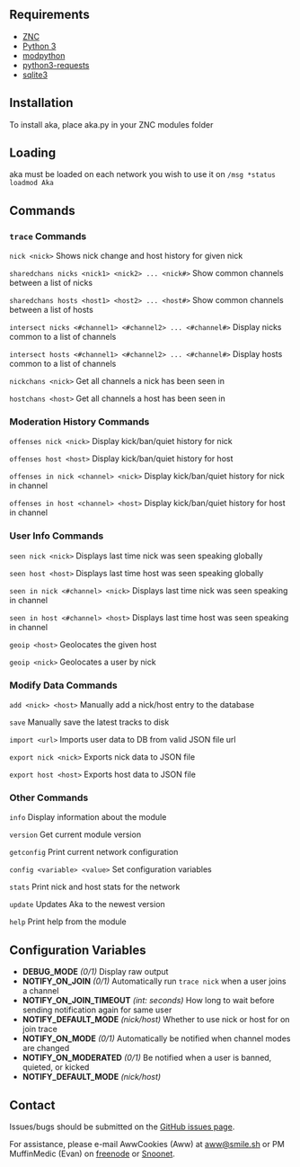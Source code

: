 ## Requirements
 * <a href="http://znc.in">ZNC</a>
 * <a href="https://www.python.org">Python 3</a>
 * <a href="http://wiki.znc.in/Modpython">modpython</a>
 * <a href="http://docs.python-requests.org/en/latest/">python3-requests</a>
 * <a href="https://www.sqlite.org">sqlite3</a>

## Installation
To install aka, place aka.py in your ZNC modules folder

## Loading
aka must be loaded on each network you wish to use it on
`/msg *status loadmod Aka`

## Commands

### `trace` Commands

`nick <nick>` Shows nick change and host history for given nick

`sharedchans nicks <nick1> <nick2> ... <nick#>` Show common channels between a list of nicks

`sharedchans hosts <host1> <host2> ... <host#>` Show common channels between a list of hosts

`intersect nicks <#channel1> <#channel2> ... <#channel#>` Display nicks common to a list of channels

`intersect hosts <#channel1> <#channel2> ... <#channel#>` Display hosts common to a list of channels

`nickchans <nick>` Get all channels a nick has been seen in

`hostchans <host>` Get all channels a host has been seen in

### Moderation History Commands

`offenses nick <nick>` Display kick/ban/quiet history for nick

`offenses host <host>` Display kick/ban/quiet history for host

`offenses in nick <channel> <nick>` Display kick/ban/quiet history for nick in channel

`offenses in host <channel> <host>` Display kick/ban/quiet history for host in channel

### User Info Commands

`seen nick <nick>` Displays last time nick was seen speaking globally

`seen host <host>` Displays last time host was seen speaking globally

`seen in nick <#channel> <nick>` Displays last time nick was seen speaking in channel

`seen in host <#channel> <host>` Displays last time host was seen speaking in channel

`geoip <host>` Geolocates the given host

`geoip <nick>` Geolocates a user by nick

### Modify Data Commands

`add <nick> <host>` Manually add a nick/host entry to the database

`save` Manually save the latest tracks to disk

`import <url>` Imports user data to DB from valid JSON file url

`export nick <nick>` Exports nick data to JSON file

`export host <host>` Exports host data to JSON file

### Other Commands

`info` Display information about the module

`version` Get current module version

`getconfig` Print current network configuration

`config <variable> <value>` Set configuration variables

`stats` Print nick and host stats for the network

`update` Updates Aka to the newest version

`help` Print help from the module

## Configuration Variables

 * **DEBUG_MODE** *(0/1)* Display raw output
 * **NOTIFY_ON_JOIN** *(0/1)* Automatically run `trace nick` when a user joins a channel
 * **NOTIFY_ON_JOIN_TIMEOUT** *(int: seconds)* How long to wait before sending notification again for same user
 * **NOTIFY_DEFAULT_MODE** *(nick/host)* Whether to use nick or host for on join trace
 * **NOTIFY_ON_MODE** *(0/1)* Automatically be notified when channel modes are changed
 * **NOTIFY_ON_MODERATED** *(0/1)* Be notified when a user is banned, quieted, or kicked
 * **NOTIFY_DEFAULT_MODE** *(nick/host)*

## Contact

Issues/bugs should be submitted on the <a href="https://github.com/AwwCookies/ZNC-Modules/issues">GitHub issues page</a>.

For assistance, please e-mail AwwCookies (Aww) at <a href="mailto:aww@smile.sh">aww@smile.sh<a> or PM MuffinMedic (Evan) on <a href="https://kiwiirc.com/client/irc.freenode.net:+6697">freenode<a/> or <a href="https://kiwiirc.com/client/irc.snoonet.org:+6697">Snoonet<a>.
